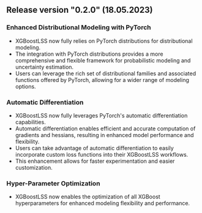 ## Release version "0.2.0" (18.05.2023)

### Enhanced Distributional Modeling with PyTorch

- XGBoostLSS now fully relies on PyTorch distributions for distributional modeling.
- The integration with PyTorch distributions provides a more comprehensive and flexible framework for probabilistic modeling and uncertainty estimation.
- Users can leverage the rich set of distributional families and associated functions offered by PyTorch, allowing for a wider range of modeling options.

### Automatic Differentiation 

- XGBoostLSS now fully leverages PyTorch's automatic differentiation capabilities.
- Automatic differentiation enables efficient and accurate computation of gradients and hessians, resulting in enhanced model performance and flexibility.
- Users can take advantage of automatic differentiation to easily incorporate custom loss functions into their XGBoostLSS workflows.
- This enhancement allows for faster experimentation and easier customization.

### Hyper-Parameter Optimization
- XGBoostLSS now enables the optimization of all XGBoost hyperparameters for enhanced modeling flexibility and performance.



